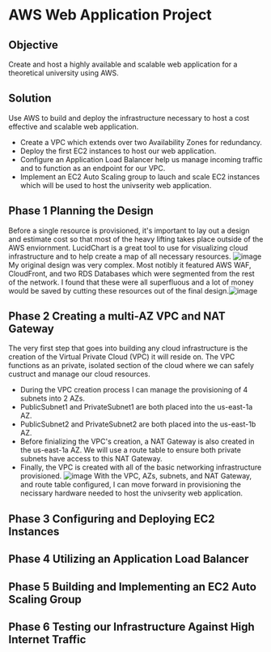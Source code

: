 # AWS Web Application Project

## Objective
Create and host a highly available and scalable web application for a theoretical university using AWS.

## Solution
Use AWS to build and deploy the infrastructure necessary to host a cost effective and scalable web application.
+ Create a VPC which extends over two Availability Zones for redundancy.
+ Deploy the first EC2 instances to host our web application.
+ Configure an Application Load Balancer help us manage incoming traffic and to function as an endpoint for our VPC.
+ Implement an EC2 Auto Scaling group to lauch and scale EC2 instances which will be used to host the univserity web application.

## Phase 1 Planning the Design
Before a single resource is provisioned, it's important to lay out a design and estimate cost so that most of the heavy lifting takes place outside of the AWS enviornment. LucidChart is a great tool to use for visualizing cloud infrastructure and to help create a map of all necessary resources. ![image](https://github.com/BJerdon/university-web-application/assets/133431472/8b0d94bc-581e-4d8e-89b0-8ab9b474aca3)
My original design was very complex. Most notibly it featured AWS WAF, CloudFront, and two RDS Databases which were segmented from the rest of the network. I found that these were all superfluous and a lot of money would be saved by cutting these resources out of the final design.![image](https://github.com/BJerdon/university-web-application/assets/133431472/e9c6ae97-8073-423e-b9a3-716823c73425)

## Phase 2 Creating a multi-AZ VPC and NAT Gateway
The very first step that goes into building any cloud infrastructure is the creation of the Virtual Private Cloud (VPC) it will reside on.
The VPC functions as an private, isolated section of the cloud where we can safely custruct and manage our cloud resources.
+ During the VPC creation process I can manage the provisioning of 4 subnets into 2 AZs.
+ PublicSubnet1 and PrivateSubnet1 are both placed into the us-east-1a AZ.
+ PublicSubnet2 and PrivateSubnet2 are both placed into the us-east-1b AZ.
+ Before finializing the VPC's creation, a NAT Gateway is also created in the us-east-1a AZ. We will use a route table to ensure both private subnets have access to this NAT Gateway.
+ Finally, the VPC is created with all of the basic networking infrastructure provisioned.
![image](https://github.com/BJerdon/university-web-application/assets/133431472/91d9c4cd-4871-48b6-ad81-7290a0705bea)
With the VPC, AZs, subnets, and NAT Gateway, and route table configured, I can move forward in provisioning the necissary hardware needed to host the univserity web application.

## Phase 3 Configuring and Deploying EC2 Instances


## Phase 4 Utilizing an Application Load Balancer

## Phase 5 Building and Implementing an EC2 Auto Scaling Group

## Phase 6 Testing our Infrastructure Against High Internet Traffic
